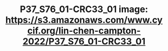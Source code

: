 ---
title: "P37_S76_01-CRC33_01
image: https://s3.amazonaws.com/www.cycif.org/lin-chen-campton-2022/P37_S76_01-CRC33_01"
layout: osd-exhibit
paper: config-orion-crc
figure: P37_S76_01-CRC33_01
---